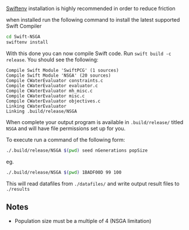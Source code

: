 
[Swiftenv](https://github.com/kylef/swiftenv) installation is highly recommended in order to reduce friction

when installed run the following command to install the latest supported Swift Compiler

```sh
cd Swift-NSGA
swiftenv install
```

With this done you can now compile Swift code. Run `swift build -c release`. You should see the following:

```
Compile Swift Module 'SwiftPCG' (1 sources)
Compile Swift Module 'NSGA' (20 sources)
Compile CWaterEvaluator constraints.c
Compile CWaterEvaluator evaluator.c
Compile CWaterEvaluator mh_misc.c
Compile CWaterEvaluator misc.c
Compile CWaterEvaluator objectives.c
Linking CWaterEvaluator
Linking .build/release/NSGA
```

When complete your output program is available in `.build/release/` titled `NSGA` and will have file permissions set up for you.

To execute run a command of the following form:

```sh
./.build/release/NSGA $(pwd) seed nGenerations popSize
```

eg.

```sh
./.build/release/NSGA $(pwd) 1BADF00D 99 100
```

This will read datafiles from `./datafiles/` and write output result files to `./results`

## Notes

- Population size must be a multiple of 4 (NSGA limitation)

